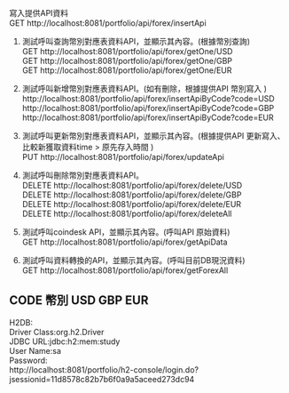 寫入提供API資料  
GET  http://localhost:8081/portfolio/api/forex/insertApi  

1. 測試呼叫查詢幣別對應表資料API，並顯示其內容。(根據幣別查詢)  
GET  http://localhost:8081/portfolio/api/forex/getOne/USD  
GET  http://localhost:8081/portfolio/api/forex/getOne/GBP  
GET  http://localhost:8081/portfolio/api/forex/getOne/EUR  
2. 測試呼叫新增幣別對應表資料API。(如有刪除，根據提供API 幣別寫入 )    
http://localhost:8081/portfolio/api/forex/insertApiByCode?code=USD  
http://localhost:8081/portfolio/api/forex/insertApiByCode?code=GBP  
http://localhost:8081/portfolio/api/forex/insertApiByCode?code=EUR    

3. 測試呼叫更新幣別對應表資料API，並顯示其內容。(根據提供API 更新寫入、比較新獲取資料time > 原先存入時間 )  
PUT  http://localhost:8081/portfolio/api/forex/updateApi  

4. 測試呼叫刪除幣別對應表資料API。  
DELETE http://localhost:8081/portfolio/api/forex/delete/USD  
DELETE http://localhost:8081/portfolio/api/forex/delete/GBP  
DELETE http://localhost:8081/portfolio/api/forex/delete/EUR    
DELETE http://localhost:8081/portfolio/api/forex/deleteAll    

5. 測試呼叫coindesk API，並顯示其內容。(呼叫API 原始資料)  
GET  http://localhost:8081/portfolio/api/forex/getApiData  

6. 測試呼叫資料轉換的API，並顯示其內容。(呼叫目前DB現況資料)  
GET  http://localhost:8081/portfolio/api/forex/getForexAll


CODE 幣別 USD GBP EUR  
------------------------------------------------------------------------------------------------  
H2DB:  
Driver Class:org.h2.Driver  
JDBC URL:jdbc:h2:mem:study  
User Name:sa  
Password:  
http://localhost:8081/portfolio/h2-console/login.do?jsessionid=11d8578c82b7b6f0a9a5aceed273dc94  
